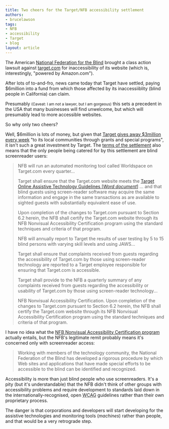 ```yaml
---
title: Two cheers for the Target/NFB accessibility settlement
authors:
- brucelawson
tags:
- NFB
- accessibility
- Target
- blog
layout: article
---
```

<p>The American <a href="http://www.nfb.org/">National Federation for the Blind</a> brought a class action lawsuit against <a href="http://www.target.com/">target.com</a> for inaccessibility of its website (which is, interestingly, &quot;powered by Amazon.com&quot;).</p>

<p>After lots of to-and-fro, news came today that Target have settled, paying $6million into a fund from which those affected by its inaccessiiblity (blind people in California) can claim.</p>

<p>Presumably <small>(Caveat: I am not a lawyer, but I am gorgeous)</small> this sets a precedent in the <abbr>USA</abbr> that many businesses will find unwelcome, but which will presumably lead to more accessible websites.

<p>So why only two cheers?</p>

<p>Well, $6million is lots of money, but given that <a href="http://sites.target.com/site/en/corporate/page.jsp?contentId=PRD03-004325">Target gives away $3million every week</a> &quot;to its local communities through grants and special programs&quot;, it isn&#39;t such a great investment by Target. The <a href="http://www.nfbtargetlawsuit.com/final_settlement.htm">terms of the settlement</a> also means that the only people being catered for by this settlement are blind screenreader users:</p>
<blockquote cite="http://www.nfbtargetlawsuit.com/final_settlement.htm">
<p>NFB will run an automated monitoring tool called Worldspace on Target.com every quarter...</p>
<p>Target shall ensure that the Target.com website meets the <a href="http://dralegal.org/downloads/cases/target/Final-Exhibit-C-TOATG-1.DOC">Target Online Assistive Technology Guidelines [<em>Word document</em>]</a> ... and that blind guests using screen-reader software may acquire the same information and engage in the same transactions as are available to sighted guests with substantially equivalent ease of use.</p>
<p> Upon completion of the changes to Target.com pursuant to Section 6.2 herein, the NFB shall certify the Target.com website through its NFB Nonvisual Accessibility Certification program using the standard techniques and criteria of that program.</p>
<p>NFB will annually report to Target the results of user testing by 5 to 15 blind persons with varying skill levels and using JAWS...</p>
<p>Target shall ensure that complaints received from guests regarding the accessibility of Target.com by those using screen-reader technology are reported to a Target employee responsible for ensuring that Target.com is accessible.</p>
<p>Target shall provide to the NFB a quarterly summary of any complaints received from guests regarding the accessibility or usability of Target.com by those using screen-reader technology...</p>
<p>NFB Nonvisual Accessibility Certification.  Upon completion of the changes to Target.com pursuant to Section 6.2 herein, the NFB shall certify the Target.com website through its NFB Nonvisual Accessibility Certification program using the standard techniques and criteria of that program.</p>
</blockquote>
<p>I have no idea what the <a href="http://www.nfb.org/nfb/certification_intro.asp">NFB Nonvisual Accessibility Certification program</a> actually entails, but  the <abbr>NFB</abbr>&#39;s legitimate remit probably means  it&#39;s concerned only with screenreader access:</p>
<blockquote cite="http://www.nfb.org/nfb/certification_intro.asp">Working with members of the technology community, the National Federation of the Blind has developed a rigorous procedure by which Web sites and applications that have made special efforts to be accessible to the blind can be identified and recognized.</blockquote>

<p>Accessibility is more than just blind people who use screenreaders. It&#39;s a pity (but it&#39;s understandable) that the <abbr>NFB</abbr> didn&#39;t think of other groups with accessibility problems and require development to standards laid down in the internationally-recognised, open <abbr title="web content accessibility guidelines">WCAG</abbr> guidelines rather than their own proprietary process.</p>

<p>The danger is that corporations and developers will start developing for the assistive technologies and monitoring tools (<em>machines</em>) rather than people, and that would be a very retrograde step.</p></p>
